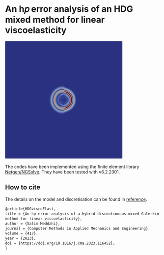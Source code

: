# An h𝑝 error analysis of an HDG mixed method for linear viscoelasticity

![](https://github.com/capnemo40/HDGviscoElast/blob/main/half.png)

The codes have been implemented using the finite element library [Netgen/NGSolve](https://ngsolve.org).
They have been tested with v6.2.2301.

## How to cite
The details on the model and discretisation can be found in  [reference](https://doi.org/10.1016/j.cma.2023.116452).

```
@article{HDGviscoElast,
title = {An hp error analysis of a hybrid discontinuous mixed Galerkin method for linear viscoelasticity},
author = {Salim Meddahi},
journal = {Computer Methods in Applied Mechanics and Engineering},
volume = {417},
year = {2023},
doi = {https://doi.org/10.1016/j.cma.2023.116452},
}
```

